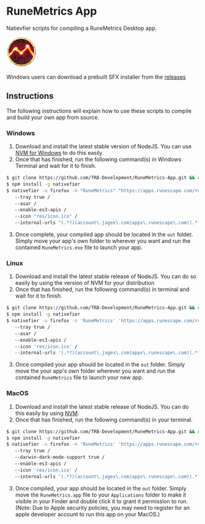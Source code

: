 # RuneMetrics App
Natievfier scripts for compiling a RuneMetrics Desktop app.

![RuneMetrics][ICON]

Windows users can download a prebuilt SFX installer from the [releases][RELEASES]

 
## Instructions
The following instructions will explain how to use these scripts to compile and build your own app from source.

### Windows

1. Download and install the latest stable version of NodeJS. You can use [NVM for Windows][NVM_WINDOWS] to do this easily.
2. Once that has finished, run the following command(s) in Windows Terminal and wait for it to finish.
 ```sh
 $ git clone https://github.com/TRB-Development/RuneMetrics-App.git && cd RuneMetrics-App
 $ npm install -g nativefier
 $ nativefier -u firefox -n "RuneMetrics" "https://apps.runescape.com/runemetrics/app/" /
    --tray true /
    --asar /
    --enable-es3-apis /
    --icon "res/icon.ico" /
    --internal-urls "(.*?)(account\.jagex\.com|apps\.runescape\.com)(.*?)"
 ```
3. Once complete, your compiled app should be located in the `out` folder. Simply move your app's own folder to wherever you want and run the contained `RuneMetrics.exe` file to launch your app.

### Linux

1. Download and install the latest stable release of NodeJS. You can do so easily by using the version of NVM for your distribution
2. Once that has finished, run the following command(s) in terminal and wait for it to finish.
 ```sh
 $ git clone https://github.com/TRB-Development/RuneMetrics-App.git && cd RuneMetrics-App
 $ npm install -g nativefier
 $ nativefier -u firefox -n 'RuneMetrics' 'https://apps.runescape.com/runemetrics/app/' /
    --tray true /
    --asar /
    --enable-es3-apis /
    --icon 'res/icon.ico' /
    --internal-urls '(.*?)(account\.jagex\.com|apps\.runescape\.com)(.*?)'
 ```
3. Once compiled your app should be located in the `out` folder. Simply move the your app's own folder wherever you want and run the contained `RuneMetrics` file to launch your new app.

### MacOS

1. Download and install the latest stable release of NodeJS. You can do this easily by using [NVM][NVM_HOMEBREW].
2. Once that has finished, run the following command(s) in your terminal.
 ```sh
 $ git clone https://github.com/TRB-Development/RuneMetrics-App.git && cd RuneMetrics-App
 $ npm install -g nativefier
 $ nativefier -u firefox -n 'RuneMetrics' 'https://apps.runescape.com/runemetrics/app/' /
    --tray true /
    --darwin-dark-mode-support true /
    --enable-es3-apis /
    --icon 'res/icon.ico' /
    --internal-urls '(.*?)(account\.jagex\.com|apps\.runescape\.com)(.*?)'
 ```
3. Once compiled, your app should be located in the `out` folder. Simply move the `RuneMetrics.app` file to your `Applications` folder to make it visible in your Finder and double click it to grant it permission to run. (Note: Due to Apple security policies, you may need to register for an apple developer account to run this app on your MacOS.)

[NVM_WINDOWS]: https://github.com/coreybutler/nvm-windows

[NVM_HOMEBREW]: https://collabnix.com/how-to-install-and-configure-nvm-on-mac-os

[ICON]: res/icon.png

[RELEASES]: https://github.com/TBR-Development/RuneMetrics-App/releases
